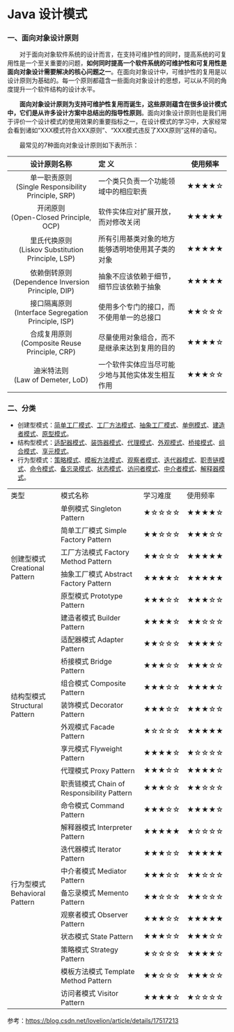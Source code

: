 # Java 设计模式

### 一、面向对象设计原则
&emsp;&emsp;对于面向对象软件系统的设计而言，在支持可维护性的同时，提高系统的可复用性是一个至关重要的问题，**如何同时提高一个软件系统的可维护性和可复用性是面向对象设计需要解决的核心问题之一**。在面向对象设计中，可维护性的复用是以设计原则为基础的。每一个原则都蕴含一些面向对象设计的思想，可以从不同的角度提升一个软件结构的设计水平。  

&emsp;&emsp;**面向对象设计原则为支持可维护性复用而诞生，这些原则蕴含在很多设计模式中，它们是从许多设计方案中总结出的指导性原则**。面向对象设计原则也是我们用于评价一个设计模式的使用效果的重要指标之一，在设计模式的学习中，大家经常会看到诸如“XXX模式符合XXX原则”、“XXX模式违反了XXX原则”这样的语句。

&emsp;&emsp;最常见的7种面向对象设计原则如下表所示：  

| 设计原则名称 | 定  义 | 使用频率 |
|:---:|:---|:---:|
| 单一职责原则</br>(Single Responsibility Principle, SRP) | 一个类只负责一个功能领域中的相应职责 | ★★★★☆ |
| 开闭原则</br>(Open-Closed Principle, OCP) | 软件实体应对扩展开放，而对修改关闭 | ★★★★★ |
| 里氏代换原则</br>(Liskov Substitution Principle, LSP) | 所有引用基类对象的地方能够透明地使用其子类的对象 | ★★★★★ |
| 依赖倒转原则</br>(Dependence  Inversion Principle, DIP) | 抽象不应该依赖于细节，细节应该依赖于抽象 | ★★★★★ |
| 接口隔离原则</br>(Interface Segregation Principle, ISP) | 使用多个专门的接口，而不使用单一的总接口 | ★★☆☆☆ |
| 合成复用原则</br>(Composite Reuse Principle, CRP) | 尽量使用对象组合，而不是继承来达到复用的目的 | ★★★★☆ |
| 迪米特法则</br>(Law of Demeter, LoD) | 一个软件实体应当尽可能少地与其他实体发生相互作用 | ★★★☆☆ |



### 二、分类
- 创建型模式：[简单工厂模式](java/com/yangchd/design/creational/factory/simplefactory/SimpleFactoryPattern.java)、[工厂方法模式](java/com/yangchd/design/creational/factory/factorymethod/FactoryMethodPattern.java)、[抽象工厂模式](java/com/yangchd/design/creational/factory/abstractfactory/AbstractFactoryPattern.java)、[单例模式](java/com/yangchd/design/creational/singleton)、[建造者模式](java/com/yangchd/design/creational/builder)、[原型模式](java/com/yangchd/design/creational/prototype/PrototypePattern.java)。
- 结构型模式：[适配器模式](java/com/yangchd/design/structural/adapter)、[装饰器模式](java/com/yangchd/design/structural/decorator)、[代理模式](java/com/yangchd/design/structural/proxy)、[外观模式](java/com/yangchd/design/structural/facade)、[桥接模式](java/com/yangchd/design/structural/bridge)、[组合模式](java/com/yangchd/design/structural/composite)、[享元模式](java/com/yangchd/design/structural/flyweight)。
- 行为型模式：[策略模式](java/com/yangchd/design/behavioral/strategy)、[模板方法模式](java/com/yangchd/design/behavioral/template)、[观察者模式](java/com/yangchd/design/behavioral/observer)、[迭代器模式](java/com/yangchd/design/behavioral/iterator)、[职责链模式](java/com/yangchd/design/behavioral/responsibility)、[命令模式](java/com/yangchd/design/behavioral/command)、[备忘录模式](java/com/yangchd/design/behavioral/memento)、[状态模式](java/com/yangchd/design/behavioral/state)、[访问者模式](java/com/yangchd/design/behavioral/visitor)、[中介者模式](java/com/yangchd/design/behavioral/mediator)、[解释器模式](java/com/yangchd/design/behavioral/interpreter)。


<table>
    <tr>
        <td>类型</td><td>模式名称</td><td>学习难度</td><td>使用频率</td>
    </tr>
    <tr>
        <td rowspan="6">创建型模式<br/>Creational Pattern</td><td>单例模式 Singleton Pattern</td><td>★☆☆☆☆</td><td>★★★★☆</td>
    </tr>
    <tr>
        <td>简单工厂模式 Simple Factory Pattern</td><td>★★☆☆☆</td><td>★★★☆☆</td>
    </tr>
    <tr>
        <td>工厂方法模式 Factory Method Pattern</td><td>★★☆☆☆</td><td>★★★★★</td>
    </tr>
    <tr>
        <td>抽象工厂模式 Abstract  Factory Pattern</td><td>★★★★☆</td><td>★★★★★</td>
    </tr>
    <tr>
        <td>原型模式 Prototype Pattern</td><td>★★★☆☆</td><td>★★★☆☆</td>
    </tr>
    <tr>
        <td>建造者模式 Builder Pattern</td><td>★★★★☆</td><td>★★☆☆☆</td>
    </tr>
    <tr>
        <td rowspan="7">结构型模式<br/>Structural Pattern</td><td>适配器模式 Adapter Pattern</td><td>★★☆☆☆</td><td>★★★★☆</td>
    </tr>
    <tr>
        <td>桥接模式 Bridge  Pattern</td><td>★★★☆☆</td><td>★★★☆☆</td>
    </tr>
    <tr>
        <td>组合模式 Composite  Pattern</td><td>★★★☆☆</td><td>★★★★☆</td>
    </tr>
    <tr>
        <td>装饰模式 Decorator  Pattern</td><td>★★★☆☆</td><td>★★★☆☆</td>
    </tr>
    <tr>
        <td>外观模式 Facade  Pattern</td><td>★☆☆☆☆</td><td>★★★★★</td>
    </tr>
    <tr>
        <td>享元模式 Flyweight  Pattern</td><td>★★★★☆</td><td>★☆☆☆☆</td>
    </tr>
    <tr>
        <td>代理模式 Proxy  Pattern</td><td>★★★☆☆</td><td>★★★★☆</td>
    </tr>
    <tr>
        <td rowspan="11">行为型模式<br/>Behavioral Pattern</td><td>职责链模式 Chain  of Responsibility Pattern</td><td>★★★☆☆</td><td>★★☆☆☆</td>
    </tr>
    <tr>
        <td>命令模式 Command  Pattern</td><td>★★★☆☆</td><td>★★★★☆</td>
    </tr>
    <tr>
        <td>解释器模式 Interpreter  Pattern</td><td>★★★★★</td><td>★☆☆☆☆</td>
    </tr>
    <tr>
        <td>迭代器模式 Iterator  Pattern</td><td>★★★☆☆</td><td>★★★★★</td>
    </tr>
    <tr>
        <td>中介者模式 Mediator  Pattern</td><td>★★★☆☆</td><td>★★☆☆☆</td>
    </tr>
    <tr>
        <td>备忘录模式 Memento  Pattern</td><td>★★☆☆☆</td><td>★★☆☆☆</td>
    </tr>
    <tr>
        <td>观察者模式 Observer  Pattern</td><td>★★★☆☆</td><td>★★★★★</td>
    </tr>
    <tr>
        <td>状态模式 State  Pattern</td><td>★★★☆☆</td><td>★★★☆☆</td>
    </tr>
    <tr>
        <td>策略模式 Strategy  Pattern</td><td>★☆☆☆☆</td><td>★★★★☆</td>
    </tr>
    <tr>
        <td>模板方法模式 Template  Method Pattern</td><td>★★☆☆☆</td><td>★★★☆☆</td>
    </tr>
    <tr>
        <td>访问者模式 Visitor  Pattern</td><td>★★★★☆</td><td>★☆☆☆☆</td>
    </tr>
</table>

参考：https://blog.csdn.net/lovelion/article/details/17517213